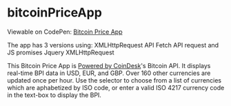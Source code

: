 # bitcoinPriceApp

Viewable on CodePen: [Bitcoin Price App](https://codepen.io/FreeFly/pen/gjogom)

The app has 3 versions using:
XMLHttpRequest API
Fetch API request and JS promises
Jquery XMLHttpRequest


This Bitcoin Price App is [Powered by CoinDesk](https://www.coindesk.com/price/)'s Bitcoin API. It displays real-time BPI data in USD, EUR, and GBP. Over 160 other currencies are updated once per hour. Use the selector to choose from a list of currencies which are aphabetized by ISO code, or enter a valid ISO 4217 currency code in the text-box to display the BPI.
